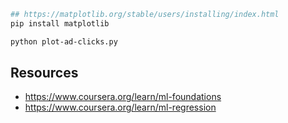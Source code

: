 
```bash
## https://matplotlib.org/stable/users/installing/index.html
pip install matplotlib

python plot-ad-clicks.py
```

Resources
---------

- https://www.coursera.org/learn/ml-foundations
- https://www.coursera.org/learn/ml-regression
